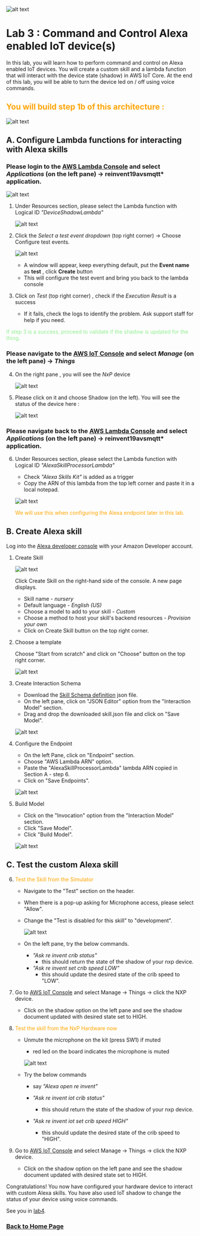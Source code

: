 ![alt text](aws_logo.png)

# Lab 3 : Command and Control Alexa enabled IoT device(s)

In this lab, you will learn how to perform command and control on Alexa enabled IoT devices. You will create a custom  skill and a lambda function that will interact with the device state (shadow) in AWS IoT Core. At the end of this lab, you will be able to turn the device led on / off using voice commands. 

## <span style="color:orange"> You will build step 1b of this architecture : </span>
![alt text](arch-1b.png)

## A. Configure Lambda functions for interacting with Alexa skills

### Please login to the [AWS Lambda Console](https://console.aws.amazon.com/lambda/) and select *Applications* (on the left pane) -> reinvent19avsmqtt* application. ###

![alt text](lambdahome.png)

1.  Under Resources section, please select the Lambda function with Logical ID   *"DeviceShadowLambda"* 

    ![alt text](shadow.png)

2. Click the *Select a test event dropdown* (top right corner) -> Choose Configure test events. 

    ![alt text](lambdatest.png)

    -   A window will appear, keep everything default, put the **Event name** as **test** , click **Create** button
    -  This will configure the test event and bring you back to the lambda console 

3. Click on *Test* (top right corner) , check if the *Execution Result* is a success 
    - If it fails, check the logs to identify the problem. Ask support staff for help if you need. 

<span style="color:lightgreen">If step 3 is a success, proceed to validate if the shadow is updated for the thing.</span>

### Please navigate to the [AWS IoT Console](https://console.aws.amazon.com/iot/) and select *Manage* (on the left pane) -> *Things* ### 

4. On the right pane , you will see the  *NxP* device 

    ![alt text](nxp.png) 

5. Please click on it and choose Shadow (on the left). You will see the status of the device here :

    ![alt text](nxpshadow.png) 

### Please navigate back to the [AWS Lambda Console](https://console.aws.amazon.com/lambda/) and select *Applications* (on the left pane) -> reinvent19avsmqtt* application. ###

6. Under Resources section, please select the Lambda function with Logical ID *"AlexaSkillProcessorLambda"* 
    - Check *"Alexa Skills Kit"* is added as a trigger
    - Copy the ARN of this lambda from the top left corner and paste it in a local notepad. 

    ![alt text](lambdaarn.png) 

    <span style="color:orange">We will use this when configuring the Alexa endpoint later in this lab. </span>

## B. Create Alexa skill   

Log into the [Alexa developer console](https://developer.amazon.com/alexa/console/ask?) with your Amazon Developer account. 

1. Create Skill

    ![alt text](buildingaskill.png)

    Click Create Skill on the right-hand side of the console. A new page displays.

    - Skill name - *nursery*
    - Default language - *English (US)*
    - Choose a model to add to your skill -  *Custom*
    - Choose a method to host your skill's backend resources -  *Provision your own*
    - Click on Create Skill button on the top right corner.

2. Choose a template
   
    Choose "Start from scratch" and click on "Choose" button on the top right corner.

     ![alt text](template.png)

3. Create Interaction Schema

    - Download the [Skill Schema definition](http://alexa-reinvent.s3.amazonaws.com/en-US.json) json file.
    - On the left pane, click on "JSON Editor" option from the "Interaction Model" section.
    - Drag and drop the downloaded skill.json file and click on "Save Model".

     ![alt text](json.png)

4. Configure the Endpoint

    - On the left Pane, click on "Endpoint" section.
    - Choose "AWS Lambda ARN" option.
    - Paste the "AlexaSkillProcessorLambda" lambda ARN copied in Section A - step 6.
    - Click on "Save Endpoints".

     ![alt text](endpoint.png)

5. Build Model

    - Click on the "Invocation" option from the "Interaction Model" section.
    - Click "Save Model".
    - Click "Build Model".
    
    ![alt text](build.png)

## C. Test the custom Alexa skill  

6. <span style="color:orange">Test the Skill from the Simulator</span>

   - Navigate to the "Test" section on the header.
   
   - When there is a pop-up asking for Microphone access, please select "Allow".
   
   - Change the "Test is disabled for this skill" to "development".

       ![alt text](test.png)
   
   - On the left pane, try the below commands.
        - *"Ask re invent crib status"*
            - this should return the state of the shadow of your nxp device.
        - *"Ask re invent set crib speed LOW"*
            - this should update the desired state of the crib speed to "LOW".

7. Go to [AWS IoT Console](https://console.aws.amazon.com/iot/) and select Manage -> Things -> click the NXP device. 
        
    -  Click on the shadow option on the left pane and see the shadow document updated with desired state set to HIGH.


8. <span style="color:orange">Test the skill from the NxP Hardware now</span>

    - Unmute the microphone on the kit (press SW1) if muted
        - red led on the board indicates the microphone is muted
    
        ![alt text](mute.png)
    
    - Try the below commands  

        - say *"Alexa open re invent"*

        - *"Ask re invent iot crib status"*
            - this should return the state of the shadow of your nxp device.

        - *"Ask re invent iot set crib speed HIGH"*
            - this should update the desired state of the crib speed to "HIGH".

9. Go to [AWS IoT Console](https://console.aws.amazon.com/iot/) and select Manage -> Things -> click the NXP device. 
    -   Click on the shadow option on the left pane and see the shadow document updated with desired state set to HIGH.


Congratulations! You now have configured your hardware device to interact with custom Alexa skills. You have also used IoT shadow to change the status of your device using voice commands. 

See you in [lab4]((https://s3.amazonaws.com/alexa-reinvent/lab4.html)). 


### [Back to Home Page](https://s3.amazonaws.com/alexa-reinvent/labhome.html)
